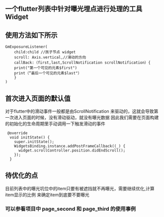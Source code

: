 ## 一个flutter列表中针对曝光埋点进行处理的工具Widget
## 使用方法如下所示

~~~
GmExposureListener(
    child:child //孩子节点 widget
    scroll: Axis.vertical,//滑动的方向
    callBack:（first,last,ScrollNotification scrollNotification）{
    print("第一个可见的元素$first")
    print（“最后一个可见的元素$last"）
    }
)
~~~
## 首次进入页面的默认值
对于flutter中的滑动事件一般都是由ScrollNotification 来驱动的，这就会导致第一次进入页面的时候，没有滑动驱动，就没有曝光数据
因此我们需要在页面构建的初始化的生命周期里手动调用一下触发滑动的事件
~~~
 @override
  void initState() {
    super.initState();
    WidgetsBinding.instance.addPostFrameCallback((_) {
      widget.scrollController.position.didEndScroll();
    });
  }
 ~~~
 ## 待优化的点
 目前列表中的曝光坑位中的item只要有被遮挡就不再曝光，需要继续优化,计算item显示的比例 来确定item到底要不要曝光
### 可以参看项目中 page_second 和 page_third 的使用事例
